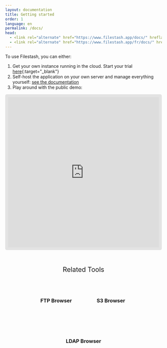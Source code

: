 ```yaml
---
layout: documentation
title: Getting started
order: 1
language: en
permalink: /docs/
head:
  - <link rel="alternate" href="https://www.filestash.app/docs/" hreflang="en" />
  - <link rel="alternate" href="https://www.filestash.app/fr/docs/" hreflang="fr" />
---
```


To use Filestash, you can either:
1. Get your own instance running in the cloud. Start your trial [here](https://deploy.filestash.app/?type=unknown::cloud){:target="_blank"}
2. Self-host the application on your own server and manage everything yourself: [see the documentation](/docs/install-and-upgrade/)
3. Play around with the public demo:

<iframe style="width: 100%;height: 500px;border: 9px solid #0000001a;border-radius: 5px;box-sizing:border-box;" id="appframe" frameborder="0" src="https://demo.filestash.app/login" allow="fullscreen;speaker"></iframe>

<div class="related">
    <div class="title">
        Related Tools <br>
        <img src="https://mickael.kerjean.me/assets/img/arrow_bottom.png"/>
    </div>
    <div class="related_content">
        <a href="{% post_url 2019-11-26-ftp-web-client %}"><h3 class="no-anchor">FTP Browser</h3></a><a href="{% post_url 2019-11-21-s3-browser %}"><h3 class="no-anchor">S3 Browser</h3></a><a href="{% post_url 2020-01-04-ldap-browser %}"><h3 class="no-anchor">LDAP Browser</h3></a>
    </div>
</div>

<style>
.related{ text-align:center;margin-top:50px;}
.related .title{
    font-size: 1.5em;
    margin-top: 30px;
}
.related .title img{
    animation: bounce 1s infinite alternate;
    width: 16px;
    height: 17px;
}
.related .related_content { margin-top:5px; }
.related .related_content h3 {
    background: var(--bg-color);
    padding: 50px 0;
    border-radius: 5px;
    margin: 0!important;
}
.related .related_content a{
    display: inline-block;
    width: 33%;
    padding: 5px;
    text-decoration: none!important;
}
.related .related_content a:hover{
    transform: scale(1.1);
    transition: ease 0.3s transform;
}
.related .related_content a:hover h3{
    background: var(--emphasis-primary);
    transition: ease 0.3s background;
}

@media only screen and (max-width: 550px) {
    .related .related_content a{ width: 100%; }
}
@keyframes bounce {
    from {
        transform: translate3d(0,0,0);
    }
    to {
        transform: translate3d(0,-8px,0);
    }
}
</style>
